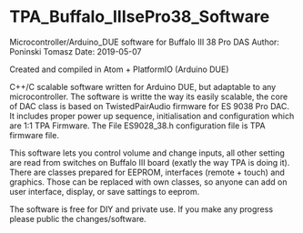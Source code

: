 # TPA_Buffalo_IIIsePro38_Software
Microcontroller/Arduino_DUE software for Buffalo III 38 Pro DAS 
Author: Poninski Tomasz
Date: 2019-05-07

Created and compiled in Atom + PlatformIO (Arduino DUE)

C++/C scalable software written for Arduino DUE, but adaptable to any microcontroller. 
The software is writte the way its easily scalable, the core of DAC class is based on TwistedPairAudio firmware for ES 9038 Pro DAC. 
It includes proper power up sequence, initialisation and configuration which are 1:1 TPA Firmware. 
The File ES9028_38.h configuration file is TPA firmware file.

This software lets you control volume and change inputs, all other setting are read from switches on Buffalo III board (exatly the way TPA is doing it). There are classes prepared for EEPROM, interfaces (remote + touch) and graphics. Those can be replaced with own classes, so anyone can add on user interface, display, or save sattings to eeprom.

The software is free for DIY and private use. If you make any progress please public the changes/software. 
